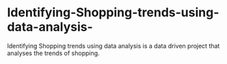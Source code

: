 # Identifying-Shopping-trends-using-data-analysis-
Identifying Shopping trends using data analysis is a data driven project that analyses the trends of shopping.
